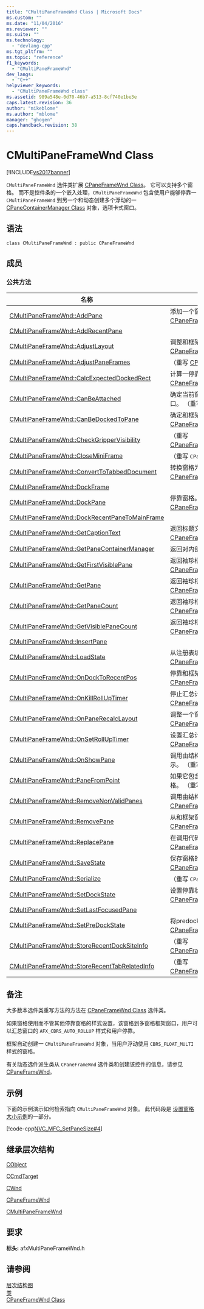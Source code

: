 ```yaml
---
title: "CMultiPaneFrameWnd Class | Microsoft Docs"
ms.custom: ""
ms.date: "11/04/2016"
ms.reviewer: ""
ms.suite: ""
ms.technology: 
  - "devlang-cpp"
ms.tgt_pltfrm: ""
ms.topic: "reference"
f1_keywords: 
  - "CMultiPaneFrameWnd"
dev_langs: 
  - "C++"
helpviewer_keywords: 
  - "CMultiPaneFrameWnd class"
ms.assetid: 989a548e-0d70-46b7-a513-8cf740e1be3e
caps.latest.revision: 36
author: "mikeblome"
ms.author: "mblome"
manager: "ghogen"
caps.handback.revision: 38
---
```

# CMultiPaneFrameWnd Class
[!INCLUDE[vs2017banner](../../assembler/inline/includes/vs2017banner.md)]

`CMultiPaneFrameWnd` 选件类扩展 [CPaneFrameWnd Class](../../mfc/reference/cpaneframewnd-class.md)。  它可以支持多个窗格。  而不是控件条的一个嵌入处理，`CMultiPaneFrameWnd` 包含使用户能够停靠一 `CMultiPaneFrameWnd` 到另一个和动态创建多个浮动的一 [CPaneContainerManager Class](../../mfc/reference/cpanecontainermanager-class.md) 对象，选项卡式窗口。  
  
## 语法  
  
```  
class CMultiPaneFrameWnd : public CPaneFrameWnd  
```  
  
## 成员  
  
### 公共方法  
  
|名称|说明|  
|--------|--------|  
|[CMultiPaneFrameWnd::AddPane](../Topic/CMultiPaneFrameWnd::AddPane.md)|添加一个窗格。  （重写 [CPaneFrameWnd::AddPane](../Topic/CPaneFrameWnd::AddPane.md)。）|  
|[CMultiPaneFrameWnd::AddRecentPane](../Topic/CMultiPaneFrameWnd::AddRecentPane.md)||  
|[CMultiPaneFrameWnd::AdjustLayout](../Topic/CMultiPaneFrameWnd::AdjustLayout.md)|调整和框架窗口的格式。  （重写 [CPaneFrameWnd::AdjustLayout](../Topic/CPaneFrameWnd::AdjustLayout.md)。）|  
|[CMultiPaneFrameWnd::AdjustPaneFrames](../Topic/CMultiPaneFrameWnd::AdjustPaneFrames.md)|（重写 [CPaneFrameWnd::AdjustPaneFrames](../Topic/CPaneFrameWnd::AdjustPaneFrames.md)。）|  
|[CMultiPaneFrameWnd::CalcExpectedDockedRect](../Topic/CMultiPaneFrameWnd::CalcExpectedDockedRect.md)|计算一停靠窗口的预期的矩形。  （重写 [CPaneFrameWnd::CalcExpectedDockedRect](../Topic/CPaneFrameWnd::CalcExpectedDockedRect.md)。）|  
|[CMultiPaneFrameWnd::CanBeAttached](../Topic/CMultiPaneFrameWnd::CanBeAttached.md)|确定当前窗格是否可以停靠到另一个窗格或框架窗口。  （重写 [CPaneFrameWnd::CanBeAttached](../Topic/CPaneFrameWnd::CanBeAttached.md)。）|  
|[CMultiPaneFrameWnd::CanBeDockedToPane](../Topic/CMultiPaneFrameWnd::CanBeDockedToPane.md)|确定和框架窗口是否可以停靠到窗格中。  （重写 [CPaneFrameWnd::CanBeDockedToPane](../Topic/CPaneFrameWnd::CanBeDockedToPane.md)。）|  
|[CMultiPaneFrameWnd::CheckGripperVisibility](../Topic/CMultiPaneFrameWnd::CheckGripperVisibility.md)|（重写 [CPaneFrameWnd::CheckGripperVisibility](../Topic/CPaneFrameWnd::CheckGripperVisibility.md)。）|  
|[CMultiPaneFrameWnd::CloseMiniFrame](../Topic/CMultiPaneFrameWnd::CloseMiniFrame.md)|（重写 `CPaneFrameWnd::CloseMiniFrame`。）|  
|[CMultiPaneFrameWnd::ConvertToTabbedDocument](../Topic/CMultiPaneFrameWnd::ConvertToTabbedDocument.md)|转换窗格为选项卡式文档。  （重写 [CPaneFrameWnd::ConvertToTabbedDocument](../Topic/CPaneFrameWnd::ConvertToTabbedDocument.md)。）|  
|[CMultiPaneFrameWnd::DockFrame](../Topic/CMultiPaneFrameWnd::DockFrame.md)||  
|[CMultiPaneFrameWnd::DockPane](../Topic/CMultiPaneFrameWnd::DockPane.md)|停靠窗格。  （重写 [CPaneFrameWnd::DockPane](../Topic/CPaneFrameWnd::DockPane.md)。）|  
|[CMultiPaneFrameWnd::DockRecentPaneToMainFrame](../Topic/CMultiPaneFrameWnd::DockRecentPaneToMainFrame.md)||  
|[CMultiPaneFrameWnd::GetCaptionText](../Topic/CMultiPaneFrameWnd::GetCaptionText.md)|返回标题文本。  （重写 [CPaneFrameWnd::GetCaptionText](../Topic/CPaneFrameWnd::GetCaptionText.md)。）|  
|[CMultiPaneFrameWnd::GetPaneContainerManager](../Topic/CMultiPaneFrameWnd::GetPaneContainerManager.md)|返回对内部容器管理器对象。|  
|[CMultiPaneFrameWnd::GetFirstVisiblePane](../Topic/CMultiPaneFrameWnd::GetFirstVisiblePane.md)|返回袖珍框架窗口中包含的第一个窗格可见。  （重写 [CPaneFrameWnd::GetFirstVisiblePane](../Topic/CPaneFrameWnd::GetFirstVisiblePane.md)。）|  
|[CMultiPaneFrameWnd::GetPane](../Topic/CMultiPaneFrameWnd::GetPane.md)|返回袖珍框架窗口中包含的窗格。  （重写 [CPaneFrameWnd::GetPane](../Topic/CPaneFrameWnd::GetPane.md)。）|  
|[CMultiPaneFrameWnd::GetPaneCount](../Topic/CMultiPaneFrameWnd::GetPaneCount.md)|返回袖珍框架窗口包含窗格的数目。  （重写 [CPaneFrameWnd::GetPaneCount](../Topic/CPaneFrameWnd::GetPaneCount.md)。）|  
|[CMultiPaneFrameWnd::GetVisiblePaneCount](../Topic/CMultiPaneFrameWnd::GetVisiblePaneCount.md)|返回袖珍框架窗口包含可见窗格的数目。  （重写 [CPaneFrameWnd::GetVisiblePaneCount](../Topic/CPaneFrameWnd::GetVisiblePaneCount.md)。）|  
|[CMultiPaneFrameWnd::InsertPane](../Topic/CMultiPaneFrameWnd::InsertPane.md)||  
|[CMultiPaneFrameWnd::LoadState](../Topic/CMultiPaneFrameWnd::LoadState.md)|从注册表填充窗格的状态。  （重写 [CPaneFrameWnd::LoadState](../Topic/CPaneFrameWnd::LoadState.md)。）|  
|[CMultiPaneFrameWnd::OnDockToRecentPos](../Topic/CMultiPaneFrameWnd::OnDockToRecentPos.md)|停靠和框架窗口在其新位置。  （重写 [CPaneFrameWnd::OnDockToRecentPos](../Topic/CPaneFrameWnd::OnDockToRecentPos.md)。）|  
|[CMultiPaneFrameWnd::OnKillRollUpTimer](../Topic/CMultiPaneFrameWnd::OnKillRollUpTimer.md)|停止汇总计时器。  （重写 [CPaneFrameWnd::OnKillRollUpTimer](../Topic/CPaneFrameWnd::OnKillRollUpTimer.md)。）|  
|[CMultiPaneFrameWnd::OnPaneRecalcLayout](../Topic/CMultiPaneFrameWnd::OnPaneRecalcLayout.md)|调整一个窗格的格式袖珍框架窗口中。  （重写 [CPaneFrameWnd::OnPaneRecalcLayout](../Topic/CPaneFrameWnd::OnPaneRecalcLayout.md)。）|  
|[CMultiPaneFrameWnd::OnSetRollUpTimer](../Topic/CMultiPaneFrameWnd::OnSetRollUpTimer.md)|设置汇总计时器。  （重写 [CPaneFrameWnd::OnSetRollUpTimer](../Topic/CPaneFrameWnd::OnSetRollUpTimer.md)。）|  
|[CMultiPaneFrameWnd::OnShowPane](../Topic/CMultiPaneFrameWnd::OnShowPane.md)|调用由结构，当袖珍框架窗口的一个窗格隐藏或显示。  （重写 [CPaneFrameWnd::OnShowPane](../Topic/CPaneFrameWnd::OnShowPane.md)。）|  
|[CMultiPaneFrameWnd::PaneFromPoint](../Topic/CMultiPaneFrameWnd::PaneFromPoint.md)|如果它包含一个用户提供点袖珍框架窗口中，返回窗格。  （重写 [CPaneFrameWnd::PaneFromPoint](../Topic/CPaneFrameWnd::PaneFromPoint.md)。）|  
|[CMultiPaneFrameWnd::RemoveNonValidPanes](../Topic/CMultiPaneFrameWnd::RemoveNonValidPanes.md)|调用由结构移除非活动窗格。  （重写 [CPaneFrameWnd::RemoveNonValidPanes](../Topic/CPaneFrameWnd::RemoveNonValidPanes.md)。）|  
|[CMultiPaneFrameWnd::RemovePane](../Topic/CMultiPaneFrameWnd::RemovePane.md)|从和框架窗口移除窗格。  （重写 [CPaneFrameWnd::RemovePane](../Topic/CPaneFrameWnd::RemovePane.md)。）|  
|[CMultiPaneFrameWnd::ReplacePane](../Topic/CMultiPaneFrameWnd::ReplacePane.md)|在调用代码中将一个窗格。  （重写 [CPaneFrameWnd::ReplacePane](../Topic/CPaneFrameWnd::ReplacePane.md)。）|  
|[CMultiPaneFrameWnd::SaveState](../Topic/CMultiPaneFrameWnd::SaveState.md)|保存窗格的状态对注册表。  （重写 [CPaneFrameWnd::SaveState](../Topic/CPaneFrameWnd::SaveState.md)。）|  
|[CMultiPaneFrameWnd::Serialize](../Topic/CMultiPaneFrameWnd::Serialize.md)|（重写 `CPaneFrameWnd::Serialize`。）|  
|[CMultiPaneFrameWnd::SetDockState](../Topic/CMultiPaneFrameWnd::SetDockState.md)|设置停靠状态。  （重写 [CPaneFrameWnd::SetDockState](../Topic/CPaneFrameWnd::SetDockState.md)。）|  
|[CMultiPaneFrameWnd::SetLastFocusedPane](../Topic/CMultiPaneFrameWnd::SetLastFocusedPane.md)||  
|[CMultiPaneFrameWnd::SetPreDockState](../Topic/CMultiPaneFrameWnd::SetPreDockState.md)|将predocking的状态。  （重写 [CPaneFrameWnd::SetPreDockState](../Topic/CPaneFrameWnd::SetPreDockState.md)。）|  
|[CMultiPaneFrameWnd::StoreRecentDockSiteInfo](../Topic/CMultiPaneFrameWnd::StoreRecentDockSiteInfo.md)|（重写 [CPaneFrameWnd::StoreRecentDockSiteInfo](../Topic/CPaneFrameWnd::StoreRecentDockSiteInfo.md)。）|  
|[CMultiPaneFrameWnd::StoreRecentTabRelatedInfo](../Topic/CMultiPaneFrameWnd::StoreRecentTabRelatedInfo.md)|（重写 [CPaneFrameWnd::StoreRecentTabRelatedInfo](../Topic/CPaneFrameWnd::StoreRecentTabRelatedInfo.md)。）|  
  
## 备注  
 大多数本选件类重写方法的方法在 [CPaneFrameWnd Class](../../mfc/reference/cpaneframewnd-class.md) 选件类。  
  
 如果窗格使用而不管其他停靠窗格的样式设置，该窗格到多窗格框架窗口，用户可以汇总窗口的 `AFX_CBRS_AUTO_ROLLUP` 样式和用户停靠。  
  
 框架自动创建一 `CMultiPaneFrameWnd` 对象，当用户浮动使用 `CBRS_FLOAT_MULTI` 样式的窗格。  
  
 有关动态选件派生类从 `CPaneFrameWnd` 选件类和创建该控件的信息，请参见 [CPaneFrameWnd](../../mfc/reference/cpaneframewnd-class.md)。  
  
## 示例  
 下面的示例演示如何检索指向 `CMultiPaneFrameWnd` 对象。  此代码段是 [设置窗格大小示例](../../top/visual-cpp-samples.md)的一部分。  
  
 [!code-cpp[NVC_MFC_SetPaneSize#4](../../mfc/reference/codesnippet/CPP/cmultipaneframewnd-class_1.cpp)]  
  
## 继承层次结构  
 [CObject](../../mfc/reference/cobject-class.md)  
  
 [CCmdTarget](../../mfc/reference/ccmdtarget-class.md)  
  
 [CWnd](../../mfc/reference/cwnd-class.md)  
  
 [CPaneFrameWnd](../../mfc/reference/cpaneframewnd-class.md)  
  
 [CMultiPaneFrameWnd](../../mfc/reference/cmultipaneframewnd-class.md)  
  
## 要求  
 **标头:** afxMultiPaneFrameWnd.h  
  
## 请参阅  
 [层次结构图](../../mfc/hierarchy-chart.md)   
 [类](../../mfc/reference/mfc-classes.md)   
 [CPaneFrameWnd Class](../../mfc/reference/cpaneframewnd-class.md)